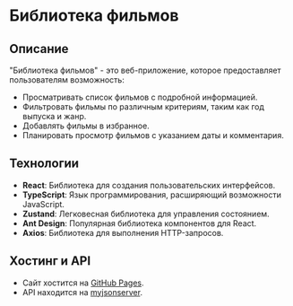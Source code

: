 # Библиотека фильмов

## Описание

"Библиотека фильмов" - это веб-приложение, которое предоставляет пользователям возможность:

-   Просматривать список фильмов с подробной информацией.
-   Фильтровать фильмы по различным критериям, таким как год выпуска и жанр.
-   Добавлять фильмы в избранное.
-   Планировать просмотр фильмов с указанием даты и комментария.

## Технологии

-   **React**: Библиотека для создания пользовательских интерфейсов.
-   **TypeScript**: Язык программирования, расширяющий возможности JavaScript.
-   **Zustand**: Легковесная библиотека для управления состоянием.
-   **Ant Design**: Популярная библиотека компонентов для React.
-   **Axios**: Библиотека для выполнения HTTP-запросов.

## Хостинг и API

-   Сайт хостится на [GitHub Pages](https://archebald241.github.io/tz-smart-fin).
-   API находится на [myjsonserver](https://my-json-server.typicode.com/archebald241/tz-smart-fin).
